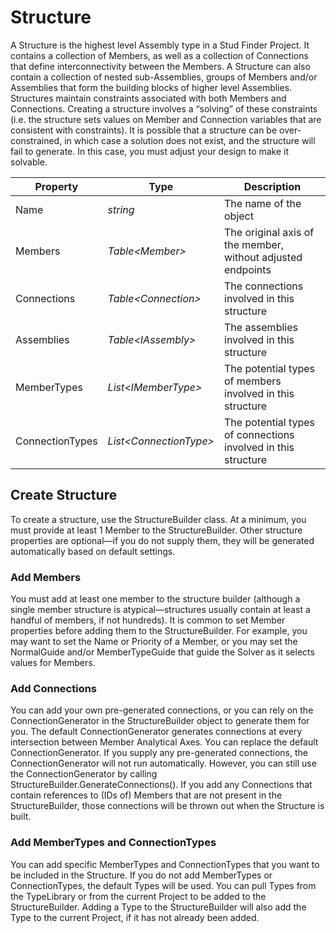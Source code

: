 # Structure
A Structure is the highest level Assembly type in a Stud Finder Project. It contains a collection of Members, as well as a collection of Connections that define interconnectivity between the Members. A Structure can also contain a collection of nested sub-Assemblies, groups of Members and/or Assemblies that form the building blocks of higher level Assemblies.
Structures maintain constraints associated with both Members and Connections. Creating a structure involves a “solving” of these constraints (i.e. the structure sets values on Member and Connection variables that are consistent with constraints). It is possible that a structure can be over-constrained, in which case a solution does not exist, and the structure will fail to generate. In this case, you must adjust your design to make it solvable.

Property | Type | Description
---------| ---------| ---------
Name | *string* | The name of the object
Members | *Table\<Member>* | The original axis of the member, without adjusted endpoints
Connections | *Table\<Connection>* | The connections involved in this structure
Assemblies | *Table\<IAssembly>* | The assemblies involved in this structure
MemberTypes | *List\<IMemberType>* | The potential types of members involved in this structure
ConnectionTypes | *List\<ConnectionType>* | The potential types of connections involved in this structure

## Create Structure
To create a structure, use the StructureBuilder class. At a minimum, you must provide at least 1 Member to the StructureBuilder. Other structure properties are optional—if you do not supply them, they will be generated automatically based on default settings.
### Add Members
You must add at least one member to the structure builder (although a single member structure is atypical—structures usually contain at least a handful of members, if not hundreds).
It is common to set Member properties before adding them to the StructureBuilder. For example, you may want to set the Name or Priority of a Member, or you may set the NormalGuide and/or MemberTypeGuide that guide the Solver as it selects values for Members.
### Add Connections
You can add your own pre-generated connections, or you can rely on the ConnectionGenerator in the StructureBuilder object to generate them for you. The default ConnectionGenerator generates connections at every intersection between Member Analytical Axes. You can replace the default ConnectionGenerator.
If you supply any pre-generated connections, the ConnectionGenerator will not run automatically. However, you can still use the ConnectionGenerator by calling StructureBuilder.GenerateConnections().
If you add any Connections that contain references to (IDs of) Members that are not present in the StructureBuilder, those connections will be thrown out when the Structure is built.
### Add MemberTypes and ConnectionTypes
You can add specific MemberTypes and ConnectionTypes that you want to be included in the Structure. If you do not add MemberTypes or ConnectionTypes, the default Types will be used.
You can pull Types from the TypeLibrary or from the current Project to be added to the StructureBuilder. Adding a Type to the StructureBuilder will also add the Type to the current Project, if it has not already been added.